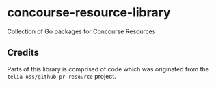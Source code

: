 # concourse-resource-library

Collection of Go packages for Concourse Resources

## Credits

Parts of this library is comprised of code which was originated from the `telia-oss/github-pr-resource` project.
